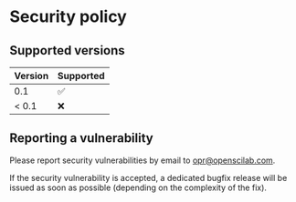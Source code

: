 # Security policy

## Supported versions

| Version       | Supported          |
| ------------- | ------------------ |
| 0.1           | :white_check_mark: |
| < 0.1         | :x:                |

## Reporting a vulnerability

Please report security vulnerabilities by email to [opr@openscilab.com](mailto:opr@openscilab.com "opr@openscilab.com").

If the security vulnerability is accepted, a dedicated bugfix release will be issued as soon as possible (depending on the complexity of the fix).